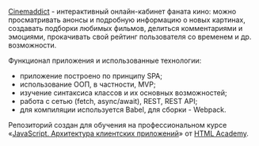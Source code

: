 [Cinemaddict](https://cinemaddict-itwaslazyday.vercel.app) - интерактивный онлайн-кабинет фаната кино: можно просматривать анонсы и подробную информацию о новых картинах, создавать подборки любимых фильмов, делиться комментариями и эмоциями, прокачивать свой рейтинг пользователя со временем и др. возможности. 

Функционал приложения и использованные технологии:

- приложение построено по принципу SPA;
- использование ООП, в частности, MVP; 
- изучение синтаксиса классов и их основных возможностей;
- работа с сетью (fetch, async/await), REST, REST API;
- для компиляции используется Babel, для сборки - Webpack.

Репозиторий создан для обучения на профессиональном курсе «[JavaScript. Архитектура клиентских приложений](https://htmlacademy.ru/intensive/ecmascript)» от [HTML Academy](https://htmlacademy.ru).

